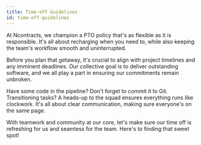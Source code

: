 ```yaml
---
title: Time-off Guidelines
id: time-off-guidelines
---
```


At Ncontracts, we champion a PTO policy that's as flexible as it is responsible. It's all about recharging when you need to, while also keeping the team's workflow smooth and uninterrupted.

Before you plan that getaway, it's crucial to align with project timelines and any imminent deadlines. Our collective goal is to deliver outstanding software, and we all play a part in ensuring our commitments remain unbroken.

Have some code in the pipeline? Don't forget to commit it to Git. Transitioning tasks? A heads-up to the squad ensures everything runs like clockwork. It's all about clear communication, making sure everyone's on the same page.

With teamwork and community at our core, let's make sure our time off is refreshing for us and seamless for the team. Here's to finding that sweet spot!